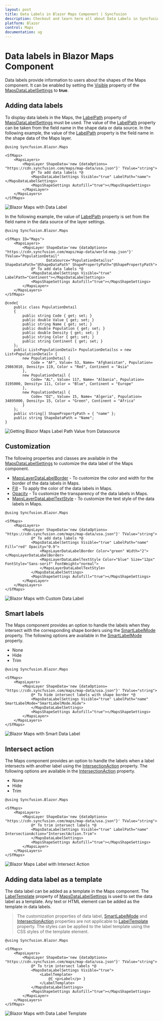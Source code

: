```yaml
---
layout: post
title: Data Labels in Blazor Maps Component | Syncfusion
description: Checkout and learn here all about Data Labels in Syncfusion Blazor Maps component and much more details.
platform: Blazor
control: Maps
documentation: ug
---
```


# Data labels in Blazor Maps Component

Data labels provide information to users about the shapes of the Maps component. It can be enabled by setting the [Visible](https://help.syncfusion.com/cr/blazor/Syncfusion.Blazor.Maps.MapsDataLabelSettings.html#Syncfusion_Blazor_Maps_MapsDataLabelSettings_Visible) property of the [MapsDataLabelSettings](https://help.syncfusion.com/cr/blazor/Syncfusion.Blazor.Maps.MapsDataLabelSettings.html) to **true**.

## Adding data labels

To display data labels in the Maps, the [LabelPath](https://help.syncfusion.com/cr/blazor/Syncfusion.Blazor.Maps.MapsDataLabelSettings.html#Syncfusion_Blazor_Maps_MapsDataLabelSettings_LabelPath) property of [MapsDataLabelSettings](https://help.syncfusion.com/cr/blazor/Syncfusion.Blazor.Maps.MapsDataLabelSettings.html) must be used. The value of the [LabelPath](https://help.syncfusion.com/cr/blazor/Syncfusion.Blazor.Maps.MapsDataLabelSettings.html#Syncfusion_Blazor_Maps_MapsDataLabelSettings_LabelPath) property can be taken from the field name in the shape data or data source. In the following example, the value of the [LabelPath](https://help.syncfusion.com/cr/blazor/Syncfusion.Blazor.Maps.MapsDataLabelSettings.html#Syncfusion_Blazor_Maps_MapsDataLabelSettings_LabelPath) property is the field name in the shape data of the Maps layer.

```cshtml
@using Syncfusion.Blazor.Maps

<SfMaps>
    <MapsLayers>
        <MapsLayer ShapeData='new {dataOptions= "https://cdn.syncfusion.com/maps/map-data/usa.json"}' TValue="string">
            @* To add data labels *@
            <MapsDataLabelSettings Visible="true" LabelPath="name"></MapsDataLabelSettings>
            <MapsShapeSettings Autofill="true"></MapsShapeSettings>
        </MapsLayer>
    </MapsLayers>
</SfMaps>
```

![Blazor Maps with Data Label](./images/DataLabel/blazor-maps-data-label.png)

In the following example, the value of [LabelPath](https://help.syncfusion.com/cr/blazor/Syncfusion.Blazor.Maps.MapsDataLabelSettings.html#Syncfusion_Blazor_Maps_MapsDataLabelSettings_LabelPath) property is set from the field name in the data source of the layer settings.

```cshtml
@using Syncfusion.Blazor.Maps

<SfMaps ID="Maps">
    <MapsLayers>
        <MapsLayer ShapeData='new {dataOptions= "https://cdn.syncfusion.com/maps/map-data/world-map.json"}' TValue="PopulationDetail"
                   DataSource="PopulationDetailss" ShapeDataPath="@ShapeDataPath" ShapePropertyPath="@ShapePropertyPath">
            @* To add data labels *@
            <MapsDataLabelSettings Visible="true" LabelPath="Continent"></MapsDataLabelSettings>
            <MapsShapeSettings Autofill="true"></MapsShapeSettings>
        </MapsLayer>
    </MapsLayers>
</SfMaps>

@code{
    public class PopulationDetail
    {
        public string Code { get; set; }
        public double Value { get; set; }
        public string Name { get; set; }
        public double Population { get; set; }
        public double Density { get; set; }
        public string Color { get; set; }
        public string Continent { get; set; }
    };
    public List<PopulationDetail> PopulationDetailss = new List<PopulationDetail> {
        new PopulationDetail {
            Code = "AF", Value= 53, Name= "Afghanistan", Population= 29863010, Density= 119, Color = "Red", Continent = "Asia"
        },
        new PopulationDetail {
            Code= "AL", Value= 117, Name= "Albania", Population= 3195000, Density= 111, Color = "Blue", Continent = "Europe"
        },
        new PopulationDetail {
            Code= "DZ", Value= 15, Name= "Algeria", Population= 34895000, Density= 15, Color = "Green", Continent = "Africa"
        }
    };
    public string[] ShapePropertyPath = { "name" };
    public string ShapeDataPath = "Name";
}
```

![Getting Blazor Maps Label Path Value from Datasource](./images/DataLabel/blazor-maps-label-path-datasource.PNG)

## Customization

The following properties and classes are available in the [MapsDataLabelSettings](https://help.syncfusion.com/cr/blazor/Syncfusion.Blazor.Maps.MapsDataLabelSettings.html) to customize the data label of the Maps component.

* [MapsLayerDataLabelBorder](https://help.syncfusion.com/cr/blazor/Syncfusion.Blazor.Maps.MapsLayerDataLabelBorder.html) - To customize the color and width for the border of the data labels in Maps.
* [Fill](https://help.syncfusion.com/cr/blazor/Syncfusion.Blazor.Maps.MapsDataLabelSettings.html#Syncfusion_Blazor_Maps_MapsDataLabelSettings_Fill) - To apply the color of the data labels in Maps.
* [Opacity](https://help.syncfusion.com/cr/blazor/Syncfusion.Blazor.Maps.MapsDataLabelSettings.html#Syncfusion_Blazor_Maps_MapsDataLabelSettings_Opacity) - To customize the transparency of the data labels in Maps.
* [MapsLayerDataLabelTextStyle](https://help.syncfusion.com/cr/blazor/Syncfusion.Blazor.Maps.MapsLayerDataLabelTextStyle.html) - To customize the text style of the data labels in Maps.

```cshtml
@using Syncfusion.Blazor.Maps

<SfMaps>
    <MapsLayers>
        <MapsLayer ShapeData='new {dataOptions= "https://cdn.syncfusion.com/maps/map-data/usa.json"}' TValue="string">
            @* To add data labels *@
            <MapsDataLabelSettings Visible="true" LabelPath="name" Fill="red" Opacity="0.9">
                <MapsLayerDataLabelBorder Color="green" Width="2"></MapsLayerDataLabelBorder>
                <MapsLayerDataLabelTextStyle Color="blue" Size="12px" FontStyle="Sans-serif" FontWeight="normal">
                </MapsLayerDataLabelTextStyle>
            </MapsDataLabelSettings>
            <MapsShapeSettings Autofill="true"></MapsShapeSettings>
        </MapsLayer>
    </MapsLayers>
</SfMaps>
```

![Blazor Maps with Custom Data Label](./images/DataLabel/blazor-maps-custom-data-label.PNG)

## Smart labels

The Maps component provides an option to handle the labels when they intersect with the corresponding shape borders using the [SmartLabelMode](https://help.syncfusion.com/cr/blazor/Syncfusion.Blazor.Maps.MapsDataLabelSettings.html#Syncfusion_Blazor_Maps_MapsDataLabelSettings_SmartLabelMode) property. The following options are available in the [SmartLabelMode](https://help.syncfusion.com/cr/blazor/Syncfusion.Blazor.Maps.MapsDataLabelSettings.html#Syncfusion_Blazor_Maps_MapsDataLabelSettings_SmartLabelMode) property.

* None
* Hide
* Trim

```cshtml
@using Syncfusion.Blazor.Maps

<SfMaps>
    <MapsLayers>
        <MapsLayer ShapeData='new {dataOptions= "https://cdn.syncfusion.com/maps/map-data/usa.json"}' TValue="string">
            @* To hide intersect labels with shape border *@
            <MapsDataLabelSettings Visible="true" LabelPath="name" SmartLabelMode="SmartLabelMode.Hide">
            </MapsDataLabelSettings>
            <MapsShapeSettings Autofill="true"></MapsShapeSettings>
        </MapsLayer>
    </MapsLayers>
</SfMaps>
```

![Blazor Maps with Smart Data Label](./images/DataLabel/blazor-maps-smart-data-label.png)

## Intersect action

The Maps component provides an option to handle the labels when a label intersects with another label using the [IntersectionAction](https://help.syncfusion.com/cr/blazor/Syncfusion.Blazor.Maps.MapsDataLabelSettings.html#Syncfusion_Blazor_Maps_MapsDataLabelSettings_IntersectionAction) property. The following options are available in the [IntersectionAction](https://help.syncfusion.com/cr/blazor/Syncfusion.Blazor.Maps.MapsDataLabelSettings.html#Syncfusion_Blazor_Maps_MapsDataLabelSettings_IntersectionAction) property.

* None
* Hide
* Trim

```cshtml
@using Syncfusion.Blazor.Maps

<SfMaps>
    <MapsLayers>
        <MapsLayer ShapeData='new {dataOptions= "https://cdn.syncfusion.com/maps/map-data/usa.json"}' TValue="string">
            @* To trim intersect labels *@
            <MapsDataLabelSettings Visible="true" LabelPath="name" IntersectionAction="IntersectAction.Trim">
            </MapsDataLabelSettings>
            <MapsShapeSettings Autofill="true"></MapsShapeSettings>
        </MapsLayer>
    </MapsLayers>
</SfMaps>
```

![Blazor Maps Label with Intersect Action](./images/DataLabel/blazor-maps-data-label-trim.png)

## Adding data label as a template

The data label can be added as a template in the Maps component. The [LabelTemplate](https://help.syncfusion.com/cr/blazor/Syncfusion.Blazor.Maps.MapsDataLabelSettings.html#Syncfusion_Blazor_Maps_MapsDataLabelSettings_LabelTemplate) property of [MapsDataLabelSettings](https://help.syncfusion.com/cr/blazor/Syncfusion.Blazor.Maps.MapsDataLabelSettings.html) is used to set the data label as a template. Any text or HTML element can be added as the template in data labels.

>The customization properties of data label, [SmartLabelMode](https://help.syncfusion.com/cr/blazor/Syncfusion.Blazor.Maps.MapsDataLabelSettings.html#Syncfusion_Blazor_Maps_MapsDataLabelSettings_SmartLabelMode) and [IntersectionAction](https://help.syncfusion.com/cr/blazor/Syncfusion.Blazor.Maps.MapsDataLabelSettings.html#Syncfusion_Blazor_Maps_MapsDataLabelSettings_IntersectionAction) properties are not applicable to [LabelTemplate](https://help.syncfusion.com/cr/blazor/Syncfusion.Blazor.Maps.MapsDataLabelSettings.html#Syncfusion_Blazor_Maps_MapsDataLabelSettings_LabelTemplate) property. The styles can be applied to the label template using the CSS styles of the template element.

```cshtml
@using Syncfusion.Blazor.Maps

<SfMaps>
    <MapsLayers>
        <MapsLayer ShapeData='new {dataOptions= "https://cdn.syncfusion.com/maps/map-data/usa.json"}' TValue="string">
            @* To trim intersect labels *@
            <MapsDataLabelSettings Visible="true">
                <LabelTemplate>
                    @{ <p>Label</p> }
                </LabelTemplate>
            </MapsDataLabelSettings>
            <MapsShapeSettings Autofill="true"></MapsShapeSettings>
        </MapsLayer>
    </MapsLayers>
</SfMaps>
```

![Blazor Maps with Data Label Template](./images/DataLabel/blazor-maps-data-label-template.PNG)